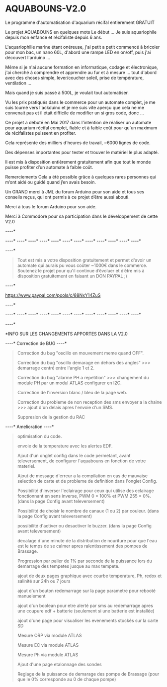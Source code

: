 # AQUABOUNS-V2.0
Le programme d'automatisation d'aquarium récifal entierement GRATUIT

Le projet AQUABOUNS en quelques mots
Le début ... Je suis aquariophile depuis mon enfance et récifaliste depuis 6 ans.

L'aquariophilie marine étant onéreuse, j'ai petit a petit commencé à bricoler pour mon bac, un nano 60L, d'abord une rampe LED en on/off, puis j'ai découvert l'arduino ...

Même si je n'ai aucune formation en informatique, codage et électronique, j'ai cherché à comprendre et apprendre au fur et à mesure ...  tout d'abord avec des choses simple, lever/coucher soleil, prise de température, ventilation ...

Mais quand je suis passé à 500L, je voulait tout automatiser.

Vu les prix pratiqués dans le commerce pour un automate complet, je me suis tourné vers l'ackduino et je me suis vite aperçu que cela ne me convenait pas et il était difficile de modifier un si gros code, donc ...

Ce projet a débuté en Mai 2017 dans l'intention de réaliser un automate pour aquarium récifal complet, fiable et à faible coût pour qu'un maximum de récifalistes puissent en profiter.

Cela représente des milliers d'heures de travail, ~6000 lignes de code. 

Des dépenses importantes pour tester et trouver le matériel le plus adapté.

Il est mis à disposition entièrement gratuitement afin que tout le monde puisse profiter d’un automate à faible coût.

Remerciements 
Cela a été possible grâce à quelques rares personnes qui m’ont aidé ou guidé quand j’en avais besoin.

Un GRAND merci à JML du forum Arduino pour son aide et tous ses conseils reçus, qui ont permis à ce projet d’être aussi abouti.

Merci à tous le forum Arduino pour son aide.

Merci à Commodore pour sa participation dans le développement de cette V2.0

 *-*-*-*-*
 
 *-*-*-*-* *-*-*-*-* *-*-*-*-* *-*-*-*-* *-*-*-*-* *-*-*-*-* *-*-*-*-* *-*-*-*-* *-*-*-*-* *-*-*-*-* *-*-*-*-* *-*-*-*-*
 
 *-*-*-*-*
 
> Tout est mis a votre disposition gratuitement et permet d'avoir un automate qui aurais pu vous coûter ~1000€ dans le commerce.
Soutenez le projet pour qu'il continue d’évoluer et d’être mis à disposition gratuitement en faisant un DON PAYPAL ;)

 *-*-*-*-*
 
 https://www.paypal.com/pools/c/88NxY14ZuS
 
 *-*-*-*-*
 
 *-*-*-*-* *-*-*-*-* *-*-*-*-* *-*-*-*-* *-*-*-*-* *-*-*-*-* *-*-*-*-* *-*-*-*-* *-*-*-*-* *-*-*-*-* *-*-*-*-* *-*-*-*-*
 
 *-*-*-*-*
 
*INFO SUR LES CHANGEMENTS APPORTES DANS LA V2.0

*-*-*-*-* Correction de BUG *-*-*-*-*

> Correction du bug "oscillo en mouvement meme quand OFF".
> 
> Correction du bug "oscillo demarage en dehors des angles" >>> demarrage centré entre l'angle 1 et 2.
> 
> Correction du bug "alarme PH a repetition" >>> changement du module PH  par un modul ATLAS configurer en I2C.
> 
> Correction de l'inversion blanc / bleu de la page web.
> 
> Correction du probleme de non reception des sms envoyer a la chaine >>> ajout d'un delais apres l'envoie d'un SMS.
> 
> Suppresion de la gestion du RAC


*-*-*-*-* Amelioration *-*-*-*-*
> optimisation du code.
> 
> envoie de la temperature avec les alertes EDF.
> 
> Ajout d'un onglet config dans le code permetant, avant televersement, de configurer l'aquabouns en fonction de votre materiel.
> 
> Ajout de message d'erreur a la compilation en cas de mauvaise selection de carte et de probleme de definition dans l'onglet Config.
> 
> Possibilité d'inverser l'eclairage pour ceux qui utilise des eclairage fonctionnant en sens inverse, PWM 0 = 100% et PWM 255 = 0%. (dans la page Config avant televersement)
> 
> Possibilité de choisir le nombre de canaux (1 ou 2) par couleur. (dans la page Config avant televersement)
> 
> possibilité d'activer ou desactiver le buzzer. (dans la page Config avant televersement)
> 
> decalage d'une minute de la distribution de nouriture pour que l'eau est le temps de se calmer apres ralentissement des pompes de Brassage.
> 
> Progression par palier de 1% par seconde de la puissance lors du demarrage des tempetes jusque au max tempete.
> 
> ajout de deux pages graphique avec courbe temperature, Ph, redox et salinité sur 24h ou 7 jours
> 
> ajout d'un bouton redemarrage sur la page parametre pour rebooté manuelement
> 
> ajout d'un boolean pour etre alerté par sms au redemarrage apres une coupure edf + batterie (seulement si une batterie est installée)
> 
> ajout d'une page pour visualiser les evenements stockés sur la carte SD
> 
> Mesure ORP via module ATLAS
> 
> Mesure EC via module ATLAS
> 
> Mesure Ph via module ATLAS
> 
> Ajout d'une page etalonnage des sondes
> 
> Reglage de la puissance de demarage des pompe de Brassage (pour que le 0% corresponde au 0 de chaque pompe)
